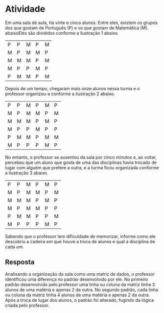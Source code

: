# Atividade

Em uma sala de aula, há vinte e cinco alunos.
Entre eles, existem os grupos dos que gostam de Português (P) e os que gostam de Matemática (M).
abaixoEles são divididos conforme a ilustração 1 abaixo.

|   |   |   |   |   |
|---|---|---|---|---|
| P | P | M | P | M |
| M | P | M | M | P |
| M | M | M | P | M |
| M | P | P | M | P |
| P | M | M | P | M |

Depois de um tempo, chegaram mais onze alunos nessa turma e o professor organizou-a conforme a ilustração 2 abaixo.

|   |   |   |   |   |   |
|---|---|---|---|---|---|
| P | P | M | P | M | P |
| M | P | M | M | P | M |
| M | M | M | P | M | P |
| M | P | P | M | P | P |
| P | M | M | P | M | M |
| M | P | P | P | M | P |

No entanto, o professor se ausentou da sala por cinco minutos e, ao voltar, percebeu que um aluno que gosta de uma das disciplinas havia trocado de lugar com alguém que prefere a outra, e a turma ficou organizada conforme a ilustração 3 abaixo.

|   |   |   |   |   |   |
|---|---|---|---|---|---|
| P | P | M | P | M | P |
| M | P | M | M | P | M |
| M | M | M | P | M | P |
| M | P | M | M | P | P |
| P | M | M | P | P | M |
| M | P | P | P | M | P |

Sabendo que o professor tem dificuldade de memorizar, informe como ele descobriu a cadeira em que houve a troca de alunos e qual a disciplina de cada um.

## Resposta

Analisando a organização da sala como uma matriz de dados, o professor identificou uma diferença no padrão desenvolvido por ele.
No primeiro padrão desenvolvido pelo professor uma linha ou coluna da matriz tinha 3 alunos de uma matéria e apenas 2 da outra.
No segundo padrão, cada linha ou coluna da matriz tinha 4 alunos de uma matéria e apenas 2 da outra.
Após a troca de lugar dos alunos, o padrão foi alterado, fugindo da lógica criada pelo professor.
